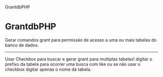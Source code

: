 GrantdbPHP
# GrantdbPHP
Gerar comandos grant para permissão de acesso a uma ou mais tabelas do banco de dados.
***
Usar Checkbox para buscar e gerar grant para multiplas tabelas!
digitar o prefixo da tabela para ocorrer uma busca com like
ou se não usar o checkbox digitar apenas o nome da tabela.

